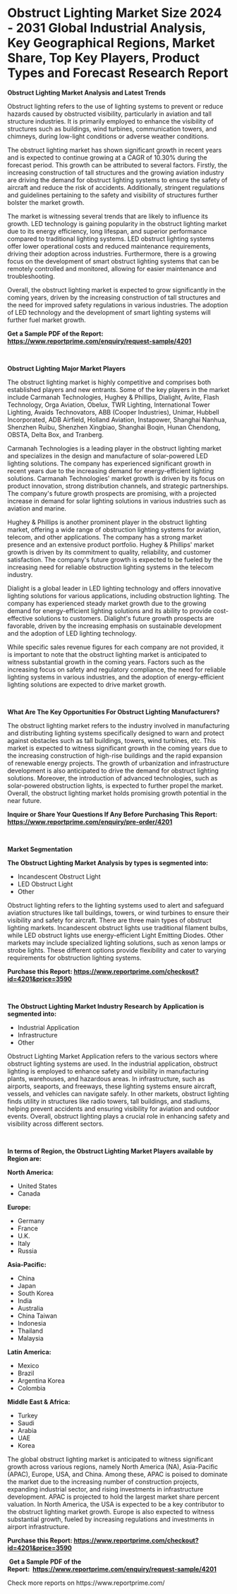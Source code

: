 <p><h1>Obstruct Lighting Market Size 2024 - 2031 Global Industrial Analysis, Key Geographical Regions, Market Share, Top Key Players, Product Types and Forecast Research Report</h1></p><p><strong>Obstruct Lighting Market Analysis and Latest Trends</strong></p>
<p><p>Obstruct lighting refers to the use of lighting systems to prevent or reduce hazards caused by obstructed visibility, particularly in aviation and tall structure industries. It is primarily employed to enhance the visibility of structures such as buildings, wind turbines, communication towers, and chimneys, during low-light conditions or adverse weather conditions.</p><p>The obstruct lighting market has shown significant growth in recent years and is expected to continue growing at a CAGR of 10.30% during the forecast period. This growth can be attributed to several factors. Firstly, the increasing construction of tall structures and the growing aviation industry are driving the demand for obstruct lighting systems to ensure the safety of aircraft and reduce the risk of accidents. Additionally, stringent regulations and guidelines pertaining to the safety and visibility of structures further bolster the market growth.</p><p>The market is witnessing several trends that are likely to influence its growth. LED technology is gaining popularity in the obstruct lighting market due to its energy efficiency, long lifespan, and superior performance compared to traditional lighting systems. LED obstruct lighting systems offer lower operational costs and reduced maintenance requirements, driving their adoption across industries. Furthermore, there is a growing focus on the development of smart obstruct lighting systems that can be remotely controlled and monitored, allowing for easier maintenance and troubleshooting.</p><p>Overall, the obstruct lighting market is expected to grow significantly in the coming years, driven by the increasing construction of tall structures and the need for improved safety regulations in various industries. The adoption of LED technology and the development of smart lighting systems will further fuel market growth.</p></p>
<p><strong>Get a Sample PDF of the Report:&nbsp; <a href="https://www.reportprime.com/enquiry/request-sample/4201">https://www.reportprime.com/enquiry/request-sample/4201</a></strong></p>
<p>&nbsp;</p>
<p><strong>Obstruct Lighting Major Market Players</strong></p>
<p><p>The obstruct lighting market is highly competitive and comprises both established players and new entrants. Some of the key players in the market include Carmanah Technologies, Hughey & Phillips, Dialight, Avlite, Flash Technology, Orga Aviation, Obelux, TWR Lighting, International Tower Lighting, Avaids Technovators, ABB (Cooper Industries), Unimar, Hubbell Incorporated, ADB Airfield, Holland Aviation, Instapower, Shanghai Nanhua, Shenzhen Ruibu, Shenzhen Xingbiao, Shanghai Boqin, Hunan Chendong, OBSTA, Delta Box, and Tranberg.</p><p>Carmanah Technologies is a leading player in the obstruct lighting market and specializes in the design and manufacture of solar-powered LED lighting solutions. The company has experienced significant growth in recent years due to the increasing demand for energy-efficient lighting solutions. Carmanah Technologies' market growth is driven by its focus on product innovation, strong distribution channels, and strategic partnerships. The company's future growth prospects are promising, with a projected increase in demand for solar lighting solutions in various industries such as aviation and marine.</p><p>Hughey & Phillips is another prominent player in the obstruct lighting market, offering a wide range of obstruction lighting systems for aviation, telecom, and other applications. The company has a strong market presence and an extensive product portfolio. Hughey & Phillips' market growth is driven by its commitment to quality, reliability, and customer satisfaction. The company's future growth is expected to be fueled by the increasing need for reliable obstruction lighting systems in the telecom industry.</p><p>Dialight is a global leader in LED lighting technology and offers innovative lighting solutions for various applications, including obstruction lighting. The company has experienced steady market growth due to the growing demand for energy-efficient lighting solutions and its ability to provide cost-effective solutions to customers. Dialight's future growth prospects are favorable, driven by the increasing emphasis on sustainable development and the adoption of LED lighting technology.</p><p>While specific sales revenue figures for each company are not provided, it is important to note that the obstruct lighting market is anticipated to witness substantial growth in the coming years. Factors such as the increasing focus on safety and regulatory compliance, the need for reliable lighting systems in various industries, and the adoption of energy-efficient lighting solutions are expected to drive market growth.</p></p>
<p>&nbsp;</p>
<p><strong>What Are The Key Opportunities For Obstruct Lighting Manufacturers?</strong></p>
<p><p>The obstruct lighting market refers to the industry involved in manufacturing and distributing lighting systems specifically designed to warn and protect against obstacles such as tall buildings, towers, wind turbines, etc. This market is expected to witness significant growth in the coming years due to the increasing construction of high-rise buildings and the rapid expansion of renewable energy projects. The growth of urbanization and infrastructure development is also anticipated to drive the demand for obstruct lighting solutions. Moreover, the introduction of advanced technologies, such as solar-powered obstruction lights, is expected to further propel the market. Overall, the obstruct lighting market holds promising growth potential in the near future.</p></p>
<p><strong>Inquire or Share Your Questions If Any Before Purchasing This Report: <a href="https://www.reportprime.com/enquiry/pre-order/4201">https://www.reportprime.com/enquiry/pre-order/4201</a></strong></p>
<p>&nbsp;</p>
<p><strong>Market Segmentation</strong></p>
<p><strong>The Obstruct Lighting Market Analysis by types is segmented into:</strong></p>
<p><ul><li>Incandescent Obstruct Light</li><li>LED Obstruct Light</li><li>Other</li></ul></p>
<p><p>Obstruct lighting refers to the lighting systems used to alert and safeguard aviation structures like tall buildings, towers, or wind turbines to ensure their visibility and safety for aircraft. There are three main types of obstruct lighting markets. Incandescent obstruct lights use traditional filament bulbs, while LED obstruct lights use energy-efficient Light Emitting Diodes. Other markets may include specialized lighting solutions, such as xenon lamps or strobe lights. These different options provide flexibility and cater to varying requirements for obstruction lighting systems.</p></p>
<p><strong>Purchase this Report:&nbsp;<a href="https://www.reportprime.com/checkout?id=4201&price=3590">https://www.reportprime.com/checkout?id=4201&price=3590</a></strong></p>
<p>&nbsp;</p>
<p><strong>The Obstruct Lighting Market Industry Research by Application is segmented into:</strong></p>
<p><ul><li>Industrial Application</li><li>Infrastructure</li><li>Other</li></ul></p>
<p><p>Obstruct Lighting Market Application refers to the various sectors where obstruct lighting systems are used. In the industrial application, obstruct lighting is employed to enhance safety and visibility in manufacturing plants, warehouses, and hazardous areas. In infrastructure, such as airports, seaports, and freeways, these lighting systems ensure aircraft, vessels, and vehicles can navigate safely. In other markets, obstruct lighting finds utility in structures like radio towers, tall buildings, and stadiums, helping prevent accidents and ensuring visibility for aviation and outdoor events. Overall, obstruct lighting plays a crucial role in enhancing safety and visibility across different sectors.</p></p>
<p>&nbsp;</p>
<p><strong>In terms of Region, the Obstruct Lighting Market Players available by Region are:</strong></p>
<p>
    <p> <strong> North America: </strong>
        <ul>
            <li>United States</li>
            <li>Canada</li>
        </ul>
        </p> 
    <p> <strong> Europe: </strong>
        <ul>
            <li>Germany</li>
            <li>France</li>
            <li>U.K.</li>
            <li>Italy</li>
            <li>Russia</li>
        </ul>
        </p> 
    <p> <strong> Asia-Pacific: </strong>
        <ul>
            <li>China</li>
            <li>Japan</li>
            <li>South Korea</li>
            <li>India</li>
            <li>Australia</li>
            <li>China Taiwan</li>
            <li>Indonesia</li>
            <li>Thailand</li>
            <li>Malaysia</li>
        </ul>
        </p> 
    <p> <strong> Latin America: </strong>
        <ul>
            <li>Mexico</li>
            <li>Brazil</li>
            <li>Argentina Korea</li>
            <li>Colombia</li>
        </ul>
        </p> 
    <p> <strong> Middle East & Africa: </strong>
        <ul>
            <li>Turkey</li>
            <li>Saudi</li>
            <li>Arabia</li>
            <li>UAE</li>
            <li>Korea</li>
        </ul>
    </p>
    </p>
<p><p>The global obstruct lighting market is anticipated to witness significant growth across various regions, namely North America (NA), Asia-Pacific (APAC), Europe, USA, and China. Among these, APAC is poised to dominate the market due to the increasing number of construction projects, expanding industrial sector, and rising investments in infrastructure development. APAC is projected to hold the largest market share percent valuation. In North America, the USA is expected to be a key contributor to the obstruct lighting market growth. Europe is also expected to witness substantial growth, fueled by increasing regulations and investments in airport infrastructure.</p></p>
<p><strong>Purchase this Report: <a href="https://www.reportprime.com/checkout?id=4201&price=3590">https://www.reportprime.com/checkout?id=4201&price=3590</a></strong></p>
<p>&nbsp;<strong>Get a Sample PDF of the Report:&nbsp;&nbsp;<a href="https://www.reportprime.com/enquiry/request-sample/4201">https://www.reportprime.com/enquiry/request-sample/4201</a></strong></p>
<p><strong></strong></p>
<p>Check more reports on https://www.reportprime.com/</p>